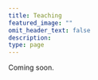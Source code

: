 ```yaml
---
title: Teaching
featured_image: ""
omit_header_text: false
description:
type: page
---
```


Coming soon.